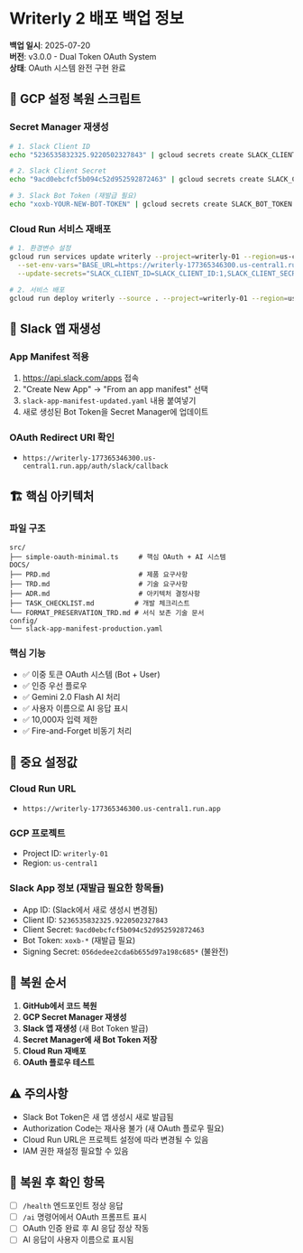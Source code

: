 # Writerly 2 배포 백업 정보

**백업 일시**: 2025-07-20  
**버전**: v3.0.0 - Dual Token OAuth System  
**상태**: OAuth 시스템 완전 구현 완료

## 🔧 GCP 설정 복원 스크립트

### Secret Manager 재생성
```bash
# 1. Slack Client ID
echo "5236535832325.9220502327843" | gcloud secrets create SLACK_CLIENT_ID --data-file=- --project=writerly-01

# 2. Slack Client Secret  
echo "9acd0ebcfcf5b094c52d952592872463" | gcloud secrets create SLACK_CLIENT_SECRET --data-file=- --project=writerly-01

# 3. Slack Bot Token (재발급 필요)
echo "xoxb-YOUR-NEW-BOT-TOKEN" | gcloud secrets create SLACK_BOT_TOKEN --data-file=- --project=writerly-01
```

### Cloud Run 서비스 재배포
```bash
# 1. 환경변수 설정
gcloud run services update writerly --project=writerly-01 --region=us-central1 \
  --set-env-vars="BASE_URL=https://writerly-177365346300.us-central1.run.app,GCP_PROJECT_ID=writerly-01,GCP_LOCATION=us-central1" \
  --update-secrets="SLACK_CLIENT_ID=SLACK_CLIENT_ID:1,SLACK_CLIENT_SECRET=SLACK_CLIENT_SECRET:1,SLACK_BOT_TOKEN=SLACK_BOT_TOKEN:1"

# 2. 서비스 배포
gcloud run deploy writerly --source . --project=writerly-01 --region=us-central1 --allow-unauthenticated --platform=managed
```

## 📱 Slack 앱 재생성

### App Manifest 적용
1. https://api.slack.com/apps 접속
2. "Create New App" → "From an app manifest" 선택
3. `slack-app-manifest-updated.yaml` 내용 붙여넣기
4. 새로 생성된 Bot Token을 Secret Manager에 업데이트

### OAuth Redirect URI 확인
- `https://writerly-177365346300.us-central1.run.app/auth/slack/callback`

## 🏗️ 핵심 아키텍처

### 파일 구조
```
src/
├── simple-oauth-minimal.ts     # 핵심 OAuth + AI 시스템
DOCS/
├── PRD.md                      # 제품 요구사항
├── TRD.md                      # 기술 요구사항  
├── ADR.md                      # 아키텍처 결정사항
├── TASK_CHECKLIST.md          # 개발 체크리스트
└── FORMAT_PRESERVATION_TRD.md # 서식 보존 기술 문서
config/
└── slack-app-manifest-production.yaml
```

### 핵심 기능
- ✅ 이중 토큰 OAuth 시스템 (Bot + User)
- ✅ 인증 우선 플로우 
- ✅ Gemini 2.0 Flash AI 처리
- ✅ 사용자 이름으로 AI 응답 표시
- ✅ 10,000자 입력 제한
- ✅ Fire-and-Forget 비동기 처리

## 🚨 중요 설정값

### Cloud Run URL
- `https://writerly-177365346300.us-central1.run.app`

### GCP 프로젝트
- Project ID: `writerly-01`
- Region: `us-central1`

### Slack App 정보 (재발급 필요한 항목들)
- App ID: (Slack에서 새로 생성시 변경됨)
- Client ID: `5236535832325.9220502327843`
- Client Secret: `9acd0ebcfcf5b094c52d952592872463`  
- Bot Token: `xoxb-*` (재발급 필요)
- Signing Secret: `056dedee2cda6b655d97a198c685*` (불완전)

## 📝 복원 순서

1. **GitHub에서 코드 복원**
2. **GCP Secret Manager 재생성**
3. **Slack 앱 재생성** (새 Bot Token 발급)
4. **Secret Manager에 새 Bot Token 저장**
5. **Cloud Run 재배포**
6. **OAuth 플로우 테스트**

## ⚠️ 주의사항

- Slack Bot Token은 새 앱 생성시 새로 발급됨
- Authorization Code는 재사용 불가 (새 OAuth 플로우 필요)
- Cloud Run URL은 프로젝트 설정에 따라 변경될 수 있음
- IAM 권한 재설정 필요할 수 있음

## 🎯 복원 후 확인 항목

- [ ] `/health` 엔드포인트 정상 응답
- [ ] `/ai` 명령어에서 OAuth 프롬프트 표시
- [ ] OAuth 인증 완료 후 AI 응답 정상 작동
- [ ] AI 응답이 사용자 이름으로 표시됨